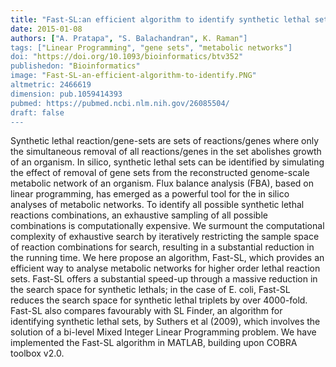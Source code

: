 ```yaml
---
title: "Fast-SL:an efficient algorithm to identify synthetic lethal sets in metabolic networks"
date: 2015-01-08
authors: ["A. Pratapa", "S. Balachandran", K. Raman"]
tags: ["Linear Programming", "gene sets", "metabolic networks"]
doi: "https://doi.org/10.1093/bioinformatics/btv352"
publishedon: "Bioinformatics"
image: "Fast-SL-an-efficient-algorithm-to-identify.PNG"
altmetric: 2466619
dimension: pub.1059414393
pubmed: https://pubmed.ncbi.nlm.nih.gov/26085504/
draft: false
---
```

Synthetic lethal reaction/gene-sets are sets of reactions/genes where only the simultaneous removal of all reactions/genes in the set abolishes growth of an organism. In silico, synthetic lethal sets can be identified by simulating the effect of removal of gene sets from the reconstructed genome-scale metabolic network of an organism. Flux balance analysis (FBA), based on linear programming, has emerged as a powerful tool for the in silico analyses of metabolic networks. To identify all possible synthetic lethal reactions combinations, an exhaustive sampling of all possible combinations is computationally expensive. We surmount the computational complexity of exhaustive search by iteratively restricting the sample space of reaction combinations for search, resulting in a substantial reduction in the running time. We here propose an algorithm, Fast-SL, which provides an efficient way to analyse metabolic networks for higher order lethal reaction sets. Fast-SL offers a substantial speed-up through a massive reduction in the search space for synthetic lethals; in the case of E. coli, Fast-SL reduces the search space for synthetic lethal triplets by over 4000-fold. Fast-SL also compares favourably with SL Finder, an algorithm for identifying synthetic lethal sets, by Suthers et al (2009), which involves the solution of a bi-level Mixed Integer Linear Programming problem. We have implemented the Fast-SL algorithm in MATLAB, building upon COBRA toolbox v2.0.
